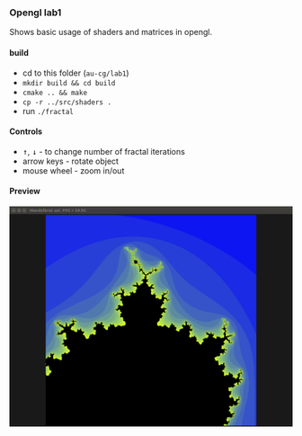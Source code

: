 ### Opengl lab1

Shows basic usage of shaders and matrices in opengl.

#### build
 
 - cd to this folder (`au-cg/lab1`)
 - `mkdir build && cd build`
 - `cmake .. && make`
 - `cp -r ../src/shaders .`
 - run `./fractal`


#### Controls
 * <kbd>&uparrow;</kbd>, <kbd>&downarrow;</kbd> - to change number of fractal iterations
 * arrow keys - rotate object
 * mouse wheel - zoom in/out
 
#### Preview
 
![alt tag](https://github.com/AntonGitName/au-cg/blob/master/lab1/lab1-screenshot.png?raw=true "Mandelbrot set")